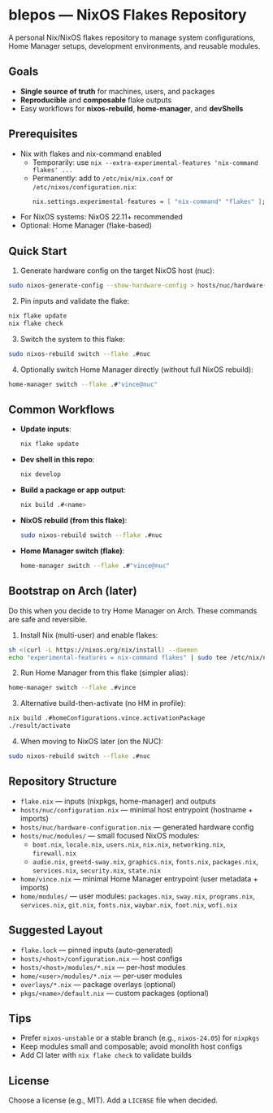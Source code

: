# blepos — NixOS Flakes Repository

A personal Nix/NixOS flakes repository to manage system configurations, Home Manager setups, development environments, and reusable modules.

## Goals

- **Single source of truth** for machines, users, and packages
- **Reproducible** and **composable** flake outputs
- Easy workflows for **nixos-rebuild**, **home-manager**, and **devShells**

## Prerequisites

- Nix with flakes and nix-command enabled
  - Temporarily: use `nix --extra-experimental-features 'nix-command flakes' ...`
  - Permanently: add to `/etc/nix/nix.conf` or `/etc/nixos/configuration.nix`:
    ```nix
    nix.settings.experimental-features = [ "nix-command" "flakes" ];
    ```
- For NixOS systems: NixOS 22.11+ recommended
- Optional: Home Manager (flake-based)

## Quick Start

1) Generate hardware config on the target NixOS host (nuc):
```bash
sudo nixos-generate-config --show-hardware-config > hosts/nuc/hardware-configuration.nix
```

2) Pin inputs and validate the flake:
```bash
nix flake update
nix flake check
```

3) Switch the system to this flake:
```bash
sudo nixos-rebuild switch --flake .#nuc
```

4) Optionally switch Home Manager directly (without full NixOS rebuild):
```bash
home-manager switch --flake .#"vince@nuc"
```

## Common Workflows

- **Update inputs**:
  ```bash
  nix flake update
  ```

- **Dev shell in this repo**:
  ```bash
  nix develop
  ```

- **Build a package or app output**:
  ```bash
  nix build .#<name>
  ```

- **NixOS rebuild (from this flake)**:
  ```bash
  sudo nixos-rebuild switch --flake .#nuc
  ```

- **Home Manager switch (flake)**:
  ```bash
  home-manager switch --flake .#"vince@nuc"
  ```

## Bootstrap on Arch (later)

Do this when you decide to try Home Manager on Arch. These commands are safe and reversible.

1) Install Nix (multi-user) and enable flakes:
```bash
sh <(curl -L https://nixos.org/nix/install) --daemon
echo "experimental-features = nix-command flakes" | sudo tee /etc/nix/nix.conf
```

2) Run Home Manager from this flake (simpler alias):
```bash
home-manager switch --flake .#vince
```

3) Alternative build-then-activate (no HM in profile):
```bash
nix build .#homeConfigurations.vince.activationPackage
./result/activate
```

4) When moving to NixOS later (on the NUC):
```bash
sudo nixos-rebuild switch --flake .#nuc
```

## Repository Structure

- `flake.nix` — inputs (nixpkgs, home-manager) and outputs
- `hosts/nuc/configuration.nix` — minimal host entrypoint (hostname + imports)
- `hosts/nuc/hardware-configuration.nix` — generated hardware config
- `hosts/nuc/modules/` — small focused NixOS modules:
  - `boot.nix`, `locale.nix`, `users.nix`, `nix.nix`, `networking.nix`, `firewall.nix`
  - `audio.nix`, `greetd-sway.nix`, `graphics.nix`, `fonts.nix`, `packages.nix`, `services.nix`, `security.nix`, `state.nix`
- `home/vince.nix` — minimal Home Manager entrypoint (user metadata + imports)
- `home/modules/` — user modules: `packages.nix`, `sway.nix`, `programs.nix`, `services.nix`, `git.nix`, `fonts.nix`, `waybar.nix`, `foot.nix`, `wofi.nix`

## Suggested Layout

- `flake.lock` — pinned inputs (auto-generated)
- `hosts/<host>/configuration.nix` — host configs
- `hosts/<host>/modules/*.nix` — per-host modules
- `home/<user>/modules/*.nix` — per-user modules
- `overlays/*.nix` — package overlays (optional)
- `pkgs/<name>/default.nix` — custom packages (optional)

## Tips

- Prefer `nixos-unstable` or a stable branch (e.g., `nixos-24.05`) for `nixpkgs`
- Keep modules small and composable; avoid monolith host configs
- Add CI later with `nix flake check` to validate builds

## License

Choose a license (e.g., MIT). Add a `LICENSE` file when decided.
